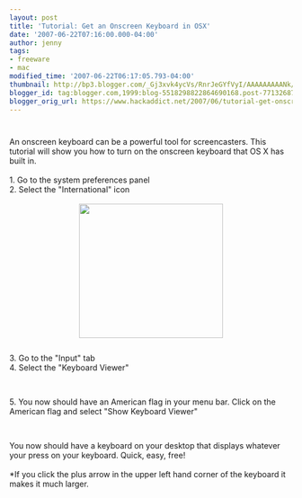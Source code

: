 ```yaml
---
layout: post
title: 'Tutorial: Get an Onscreen Keyboard in OSX'
date: '2007-06-22T07:16:00.000-04:00'
author: jenny
tags:
- freeware
- mac
modified_time: '2007-06-22T06:17:05.793-04:00'
thumbnail: http://bp3.blogger.com/_Gj3xvk4ycVs/RnrJeGYfVyI/AAAAAAAAANk/JRRMEejBiT4/s72-c/ishot-2.jpg
blogger_id: tag:blogger.com,1999:blog-5518298822864690168.post-7713268737665236332
blogger_orig_url: https://www.hackaddict.net/2007/06/tutorial-get-onscreen-keyboard-in-osx.html
---
```


<a onblur="try {parent.deselectBloggerImageGracefully();} catch(e) {}" href="http://bp3.blogger.com/_Gj3xvk4ycVs/RnrJeGYfVyI/AAAAAAAAANk/JRRMEejBiT4/s1600-h/ishot-2.jpg"><img style="margin: 0px auto 10px; display: block; text-align: center; cursor: pointer;" src="http://bp3.blogger.com/_Gj3xvk4ycVs/RnrJeGYfVyI/AAAAAAAAANk/JRRMEejBiT4/s320/ishot-2.jpg" alt="" id="BLOGGER_PHOTO_ID_5078593048760244002" border="0" /></a><br />An onscreen keyboard can be a powerful tool for screencasters.  This tutorial will show you how to turn on the onscreen keyboard that OS X has built in.<br /><br />1. Go to the system preferences panel<br />2. Select the "International" icon<br /><br /><a onblur="try {parent.deselectBloggerImageGracefully();} catch(e) {}" href="http://bp1.blogger.com/_Gj3xvk4ycVs/RnrKNmYfVzI/AAAAAAAAANs/Ipb_L2t2xAA/s1600-h/ishot-2.jpg"><img style="margin: 0px auto 10px; display: block; text-align: center; cursor: pointer; width: 256px; height: 239px;" src="http://bp1.blogger.com/_Gj3xvk4ycVs/RnrKNmYfVzI/AAAAAAAAANs/Ipb_L2t2xAA/s320/ishot-2.jpg" alt="" id="BLOGGER_PHOTO_ID_5078593864804030258" border="0" /></a><br />3. Go to the "Input" tab<br />4. Select the "Keyboard Viewer"<br /><br /><a onblur="try {parent.deselectBloggerImageGracefully();} catch(e) {}" href="http://bp1.blogger.com/_Gj3xvk4ycVs/RnrKWmYfV0I/AAAAAAAAAN0/3TmqmfpbfP8/s1600-h/ishot-1.jpg"><img style="margin: 0px auto 10px; display: block; text-align: center; cursor: pointer;" src="http://bp1.blogger.com/_Gj3xvk4ycVs/RnrKWmYfV0I/AAAAAAAAAN0/3TmqmfpbfP8/s320/ishot-1.jpg" alt="" id="BLOGGER_PHOTO_ID_5078594019422852930" border="0" /></a><br />5. You now should have an American flag in your menu bar.  Click on the American flag and select "Show Keyboard Viewer"<br /><br /><a onblur="try {parent.deselectBloggerImageGracefully();} catch(e) {}" href="http://bp0.blogger.com/_Gj3xvk4ycVs/RnrJUWYfVxI/AAAAAAAAANc/C1pccafHKjY/s1600-h/ishot-3.jpg"><img style="margin: 0px auto 10px; display: block; text-align: center; cursor: pointer;" src="http://bp0.blogger.com/_Gj3xvk4ycVs/RnrJUWYfVxI/AAAAAAAAANc/C1pccafHKjY/s320/ishot-3.jpg" alt="" id="BLOGGER_PHOTO_ID_5078592881256519442" border="0" /></a><br />You now should have a keyboard on your desktop that displays whatever your press on your keyboard.  Quick, easy, free!<br /><br />*If you click the plus arrow in the upper left hand corner of the keyboard it makes it much larger.